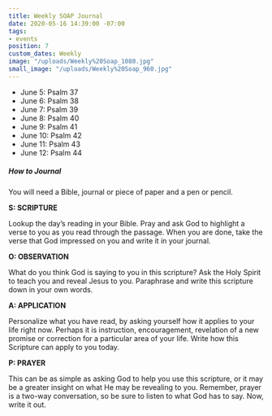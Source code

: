 ```yaml
---
title: Weekly SOAP Journal
date: 2020-05-16 14:39:00 -07:00
tags:
- events
position: 7
custom_dates: Weekly
image: "/uploads/Weekly%20Soap_1080.jpg"
small_image: "/uploads/Weekly%20Soap_960.jpg"
---
```


* June 5: Psalm 37
* June 6: Psalm 38
* June 7: Psalm 39 
* June 8: Psalm 40
* June 9: Psalm 41
* June 10: Psalm 42
* June 11: Psalm 43
* June 12: Psalm 44

##### How to Journal

You will need a Bible, journal or piece of paper and a pen or pencil.

**S: SCRIPTURE**

Lookup the day’s reading in your Bible. Pray and ask God to highlight a verse to you as you read through the passage. When you are done, take the verse that God impressed on you and write it in your journal.

**O: OBSERVATION**

What do you think God is saying to you in this scripture? Ask the Holy Spirit to teach you and reveal Jesus to you. Paraphrase and write this scripture down in your own words.

**A: APPLICATION**

Personalize what you have read, by asking yourself how it applies to your life right now. Perhaps it is instruction, encouragement, revelation of a new promise or correction for a particular area of your life. Write how this Scripture can apply to you today.

**P: PRAYER**

This can be as simple as asking God to help you use this scripture, or it may be a greater insight on what He may be revealing to you. Remember, prayer is a two-way conversation, so be sure to listen to what God has to say. Now, write it out.